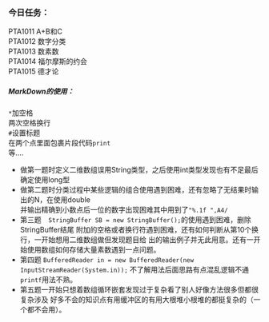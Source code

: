 ### 今日任务：
PTA1011 A+B和C  
PTA1012 数字分类  
PTA1013 数素数  
PTA1014 福尔摩斯的约会  
PTA1015 德才论

##### MarkDown的使用：
`*`加空格   
两次空格换行  
`#`设置标题  
在两个点里面包裹片段代码`print`  
等....  

* 做第一题时定义二维数组误用String类型，之后使用int类型发现也有不足最后确定使用long型  
* 做第二题时分类过程中某些逻辑的组合使用遇到困难，还有忽略了无结果时输出的N，在使用double  
并输出精确到小数点后一位的数字出现困难其中用到了`"%.1f ",A4/`  
* 第三题`  StringBuffer SB = new StringBuffer();`的使用遇到困难，删除StringBuffer结尾
附加的空格或者换行符遇到困难，还有如何判断从第10个换行，一开始想用二维数组做但发现题目给
出的输出例子并无此用意。还有一开始使用数组如何存储大量素数遇到一点问题。  
* 第四题 `BufferedReader in = new BufferedReader(new InputStreamReader(System.in));`
不了解用法后面思路有点混乱逻辑不通`printf`用法不熟。  
* 第五题一开始只想着数组循环嵌套发现过于复杂看了别人好像方法很多但都很复杂涉及
好多不会的知识点有用缓冲区的有用大根堆小根堆的都挺复杂的（一个都不会用）。
